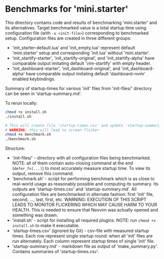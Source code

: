 # Benchmarks for 'mini.starter'

This directory contains code and results of benchmarking 'mini.starter' and its alternatives. Target benchmarked value is a total startup time using configuration file (with `-u <init-file>`) corresponding to benchmarked setup. Configuration files are created in three different groups:

- 'init_starter-default.lua' and 'init_empty.lua' represent default 'mini.starter' setup and corresponding 'init.lua' without 'mini.starter'.
- 'init_startify-starter', 'init_startify-original', and 'init_startify-alpha' have comparable output imitating default 'vim-startify' with empty header.
- 'init_dashboard-starter', 'init_dashboard-original', and 'init_dashboard-alpha' have comparable output imitating default 'dashboard-nvim' enabled keybindings.

Summary of startup-times for various 'init' files from 'init-files/' directory can be seen in 'startup-summary.md'.

To rerun locally:

```bash
chmod +x install.sh
./install.sh

# This will create file 'startup-times.csv' and update 'startup-summary.md'
# WARNING: this will lead to screen flicker
chmod +x benchmark.sh
./benchmark.sh
```

Structure:

- 'init-files/' - directory with all configuration files being benchmarked. NOTE: all of them contain auto-closing command at the end (`defer_fn(...)`) to most accurately measure startup time. To view its output, remove this command.
- 'benchmark.sh' - script for performing benchmark which is as close to real-world usage as reasonably possible and computing its summary. Its outputs are 'startup-times.csv' and 'startup-summary.md'. All configuration files are benchmarked in alternate fashion: first 'init' file, second, ..., last, first, etc. WARNING: EXECUTION OF THIS SCRIPT LEADS TO MONITOR FLICKERING WHICH MAY CAUSE HARM TO YOUR HEALTH. This is needed to ensure that Neovim was actually opened and something was drawn.
- 'install.sh' - script for installing all required plugins. NOTE: run `chmod +x install.sh` to make it executable.
- 'startup-times.csv' (ignored by Git) - csv-file with measured startup times. Each row represent single startup round: when all 'init' files are run alternately. Each column represent startup times of single 'init' file.
- 'startup-summary.md' - markdown file as output of 'make_summary.py'. Contains summaries of 'startup-times.csv'.
